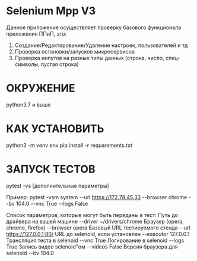 # Selenium Mpp V3
Данное приложение осуществляет проверку базового функционала приложения ППиП, это:
1) Создание/Редактирование/Удаление настроек, пользователей и тд
2) Проверка остановки/запусков микросервисов
3) Проверка инпутов на разные типы данных (строка, число, спец-символы, пустая строка)

# ОКРУЖЕНИЕ
python3.7 и выше

# КАК УСТАНОВИТЬ
python3 -m venv env
pip install -r requarements.txt

# ЗАПУСК ТЕСТОВ
pytest -vs [дополнительные параметры]

Пример:
pytest -vsm system --url https://172.78.45.33 --browser chrome --bv 104.0 --vnc True --logs False

Список параметров, которые могут быть переданы в тест:
  Путь до драйвера на вашей машине 
    --driver ~/drivers/chrome
  Браузер (opera, chrome, firefox)
    --browser opera
  Базовый URL тестируемого стенда
    --url https://127.0.0.1:80/
  URL до selenoid, если установлен
    --executor 127.0.0.1
  Трансляция теста в selenoid
    --vnc True
  Логирование в selenoid
    --logs True
  Запись видео selenoid"ом
    --videos False
  Версия браузера для selenoid
    --bv 104.0






